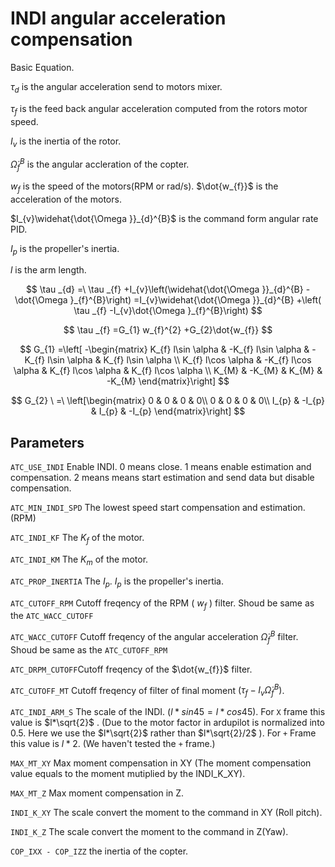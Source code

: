 # INDI angular acceleration compensation

Basic Equation.

$\tau _{d}$ is the angular acceleration send to motors mixer.

$\tau _{f}$ is the feed back angular acceleration computed from the rotors motor speed.

$I_{v}$ is the inertia of the rotor.

$\dot{\Omega }_{f}^{B}$ is the angular accleration of the copter.

$w_{f}$ is the speed of the motors(RPM or rad/s). $\dot{w_{f}}$ is the acceleration of the motors.

$I_{v}\widehat{\dot{\Omega }}_{d}^{B}$ is the command form angular rate PID.

$I_{p}$ is the propeller's inertia.

$l$ is the arm length.

$$ \tau _{d} =\ \tau _{f} +I_{v}\left(\widehat{\dot{\Omega }}_{d}^{B} -\dot{\Omega }_{f}^{B}\right) =I_{v}\widehat{\dot{\Omega }}_{d}^{B} +\left( \tau _{f} -I_{v}\dot{\Omega }_{f}^{B}\right) $$

$$ \tau _{f} =G_{1} w_{f}^{2} +G_{2}\dot{w_{f}} $$

$$ G_{1} =\left[ -\begin{matrix}
K_{f} l\sin \alpha  & -K_{f} l\sin \alpha  & -K_{f} l\sin \alpha  & K_{f} l\sin \alpha \\
K_{f} l\cos \alpha  & -K_{f} l\cos \alpha  & K_{f} l\cos \alpha  & K_{f} l\cos \alpha \\
K_{M} & -K_{M} & K_{M} & -K_{M}
\end{matrix}\right] $$

$$ G_{2} \ =\ \left[\begin{matrix}
0 & 0 & 0 & 0\\
0 & 0 & 0 & 0\\
I_{p} & -I_{p} & I_{p} & -I_{p}
\end{matrix}\right] $$

## Parameters

`ATC_USE_INDI` Enable INDI. 0 means close. 1 means enable estimation and compensation. 2 means means start estimation and send data but disable compensation.

`ATC_MIN_INDI_SPD` The lowest speed start compensation and estimation. (RPM)

`ATC_INDI_KF` The $K_f$ of the motor. 

`ATC_INDI_KM` The $K_m$ of the motor. 

`ATC_PROP_INERTIA` The $I_p$. $I_p$ is the propeller's inertia.

`ATC_CUTOFF_RPM` Cutoff freqency of the RPM ( $w_{f}$ ) filter. Shoud be same as the `ATC_WACC_CUTOFF`

`ATC_WACC_CUTOFF` Cutoff freqency of the angular acceleration $\dot{\Omega }_{f}^{B}$ filter. Shoud be same as the `ATC_CUTOFF_RPM`

`ATC_DRPM_CUTOFF`Cutoff freqency of the $\dot{w_{f}}$ filter. 

`ATC_CUTOFF_MT` Cutoff freqency of filter of final moment $\left( \tau _{f} -I_{v}\dot{\Omega }_{f}^{B}\right)$. 

`ATC_INDI_ARM_S` The scale of the INDI. ($l*sin45 = l*cos45$).  For `X` frame this value is $l*\sqrt{2}$ . (Due to the motor factor in ardupilot is normalized into 0.5. Here we use the $l*\sqrt{2}$ rather than $l*\sqrt{2}/2$ ). For `+` Frame this value is $l*2$. (We haven't tested the `+` frame.)

`MAX_MT_XY` Max moment compensation in XY (The moment compensation value equals to the moment mutiplied by the INDI_K_XY).

`MAX_MT_Z` Max moment compensation in Z.

`INDI_K_XY`  The scale convert the moment to the command in XY (Roll pitch). 

`INDI_K_Z`  The scale convert the moment to the command in Z(Yaw). 

`COP_IXX - COP_IZZ` the inertia of the copter.